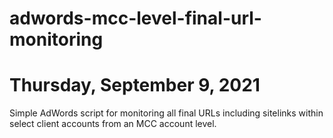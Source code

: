 # adwords-mcc-level-final-url-monitoring
# Thursday, September 9, 2021

Simple AdWords script for monitoring all final URLs including sitelinks within select client accounts from an MCC account level. 

